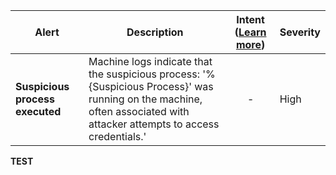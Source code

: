 |Alert|Description|Intent ([Learn more](#intentions))|Severity|
|----|----|:----:|--|
|**Suspicious process executed**|Machine logs indicate that the suspicious process: '%{Suspicious Process}' was running on the machine, often associated with attacker attempts to access credentials.'|-|High|
**TEST**
